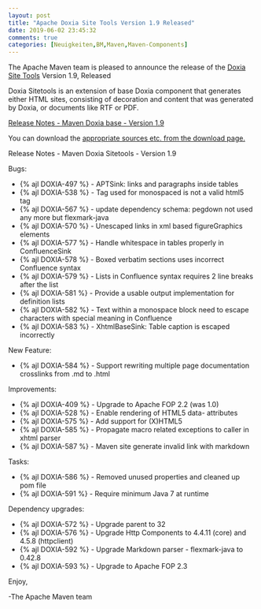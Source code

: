 ```yaml
---
layout: post
title: "Apache Doxia Site Tools Version 1.9 Released"
date: 2019-06-02 23:45:32
comments: true
categories: [Neuigkeiten,BM,Maven,Maven-Components]
---
```

The Apache Maven team is pleased to announce the release of the 
[Doxia Site Tools](https://maven.apache.org/doxia/doxia-sitetools/) Version 1.9, 
Released

Doxia Sitetools is an extension of base Doxia component that generates either 
HTML sites, consisting of decoration and content that was generated by Doxia, 
or documents like RTF or PDF.

<!-- more -->

[Release Notes - Maven Doxia base - Version 1.9](https://issues.apache.org/jira/secure/ReleaseNote.jspa?projectId=12317320&version=12343094)

 
You can download the [appropriate sources etc. from the download page.][download]
 


Release Notes - Maven Doxia Sitetools - Version 1.9

Bugs:

 * {% ajl DOXIA-497 %} - APTSink: links and paragraphs inside tables
 * {% ajl DOXIA-538 %} - Tag <tt></tt> used for monospaced is not a valid html5 tag
 * {% ajl DOXIA-567 %} - update dependency schema: pegdown not used any more but flexmark-java
 * {% ajl DOXIA-570 %} - Unescaped links in xml based figureGraphics elements
 * {% ajl DOXIA-577 %} - Handle whitespace in tables properly in ConfluenceSink
 * {% ajl DOXIA-578 %} - Boxed verbatim sections uses incorrect Confluence syntax
 * {% ajl DOXIA-579 %} - Lists in Confluence syntax requires 2 line breaks after the list
 * {% ajl DOXIA-581 %} - Provide a usable output implementation for definition lists
 * {% ajl DOXIA-582 %} - Text within a monospace block need to escape characters with special meaning in Confluence
 * {% ajl DOXIA-583 %} - XhtmlBaseSink: Table caption is escaped incorrectly

New Feature:

 * {% ajl DOXIA-584 %} - Support rewriting multiple page documentation crosslinks from .md to .html

Improvements:

 * {% ajl DOXIA-409 %} - Upgrade to Apache FOP 2.2 (was 1.0)
 * {% ajl DOXIA-528 %} - Enable rendering of HTML5 data- attributes
 * {% ajl DOXIA-575 %} - Add support for (X)HTML5
 * {% ajl DOXIA-585 %} - Propagate macro related exceptions to caller in xhtml parser
 * {% ajl DOXIA-587 %} - Maven site generate invalid link with markdown

Tasks:

 * {% ajl DOXIA-586 %} - Removed unused properties and cleaned up pom file
 * {% ajl DOXIA-591 %} - Require minimum Java 7 at runtime

Dependency upgrades:

 * {% ajl DOXIA-572 %} - Upgrade parent to 32
 * {% ajl DOXIA-576 %} - Upgrade Http Components to 4.4.11 (core) and 4.5.8 (httpclient)
 * {% ajl DOXIA-592 %} - Upgrade Markdown parser - flexmark-java to 0.42.8
 * {% ajl DOXIA-593 %} - Upgrade to Apache FOP 2.3


Enjoy,

-The Apache Maven team

[download]: https://maven.apache.org/doxia/doxia-sitetools/download.cgi
